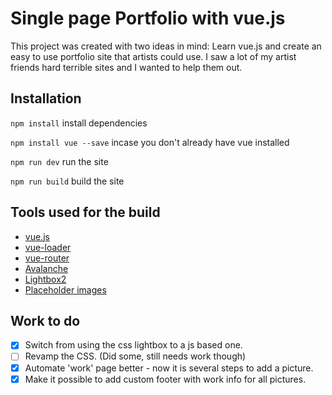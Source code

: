 # Single page Portfolio with vue.js

This project was created with two ideas in mind: Learn vue.js and create an easy to use portfolio site that artists could use. I saw a lot of my artist friends hard terrible sites and I wanted to help them out.

## Installation

`npm install` install dependencies

`npm install vue --save` incase you don't already have vue installed

`npm run dev` run the site

`npm run build` build the site

## Tools used for the build

- [vue.js](https://vuejs.org/)
- [vue-loader](https://github.com/vuejs/vue-loader)
- [vue-router](https://github.com/vuejs/vue-router)
- [Avalanche](http://colourgarden.net/avalanche/)
- [Lightbox2](http://lokeshdhakar.com/projects/lightbox2/)
- [Placeholder images](https://unsplash.com/)

## Work to do

- [x] Switch from using the css lightbox to a js based one.
- [ ] Revamp the CSS. (Did some, still needs work though)
- [x] Automate 'work' page better - now it is several steps to add a picture.
- [x] Make it possible to add custom footer with work info for all pictures. 